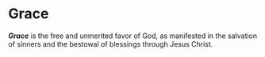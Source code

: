 # Grace

***Grace*** is the free and unmerited favor of God, as manifested in the salvation of sinners and the bestowal of blessings through Jesus Christ.
